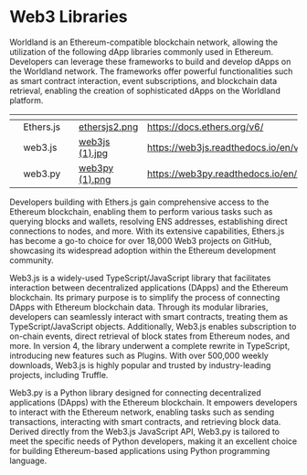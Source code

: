 # Web3 Libraries

Worldland is an Ethereum-compatible blockchain network, allowing the utilization of the following dApp libraries commonly used in Ethereum. Developers can leverage these frameworks to build and develop dApps on the Worldland network. The frameworks offer powerful functionalities such as smart contract interaction, event subscriptions, and blockchain data retrieval, enabling the creation of sophisticated dApps on the Worldland platform.



<table data-view="cards"><thead><tr><th></th><th></th><th></th><th data-hidden data-card-cover data-type="files"></th><th data-hidden data-card-target data-type="content-ref"></th></tr></thead><tbody><tr><td></td><td>Ethers.js</td><td></td><td><a href="../.gitbook/assets/ethersjs2.png">ethersjs2.png</a></td><td><a href="https://docs.ethers.org/v6/">https://docs.ethers.org/v6/</a></td></tr><tr><td></td><td>web3.js</td><td></td><td><a href="../.gitbook/assets/web3js (1).jpg">web3js (1).jpg</a></td><td><a href="https://web3js.readthedocs.io/en/v1.10.0/">https://web3js.readthedocs.io/en/v1.10.0/</a></td></tr><tr><td></td><td>web3.py</td><td></td><td><a href="../.gitbook/assets/web3py (1).png">web3py (1).png</a></td><td><a href="https://web3py.readthedocs.io/en/stable/">https://web3py.readthedocs.io/en/stable/</a></td></tr></tbody></table>

Developers building with Ethers.js gain comprehensive access to the Ethereum blockchain, enabling them to perform various tasks such as querying blocks and wallets, resolving ENS addresses, establishing direct connections to nodes, and more. With its extensive capabilities, Ethers.js has become a go-to choice for over 18,000 Web3 projects on GitHub, showcasing its widespread adoption within the Ethereum development community.



Web3.js is a widely-used TypeScript/JavaScript library that facilitates interaction between decentralized applications (DApps) and the Ethereum blockchain. Its primary purpose is to simplify the process of connecting DApps with Ethereum blockchain data. Through its modular libraries, developers can seamlessly interact with smart contracts, treating them as TypeScript/JavaScript objects. Additionally, Web3.js enables subscription to on-chain events, direct retrieval of block states from Ethereum nodes, and more. In version 4, the library underwent a complete rewrite in TypeScript, introducing new features such as Plugins. With over 500,000 weekly downloads, Web3.js is highly popular and trusted by industry-leading projects, including Truffle.



Web3.py is a Python library designed for connecting decentralized applications (DApps) with the Ethereum blockchain. It empowers developers to interact with the Ethereum network, enabling tasks such as sending transactions, interacting with smart contracts, and retrieving block data. Derived directly from the Web3.js JavaScript API, Web3.py is tailored to meet the specific needs of Python developers, making it an excellent choice for building Ethereum-based applications using Python programming language.
